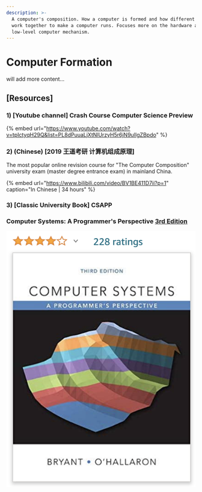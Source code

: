 ```yaml
---
description: >-
  A computer's composition. How a computer is formed and how different parts
  work together to make a computer runs. Focuses more on the hardware and
  low-level computer mechanism.
---
```


# Computer Formation

will add more content...

## \[Resources\]

### 1\)  \[Youtube channel\] Crash Course Computer Science Preview

{% embed url="https://www.youtube.com/watch?v=tpIctyqH29Q&list=PL8dPuuaLjXtNlUrzyH5r6jN9ulIgZBpdo" %}





### 2\) \(Chinese\) \[2019 王道考研 计算机组成原理\]

The most popular online revision course for "The Computer Composition" university exam \(master degree entrance exam\) in mainland China.

{% embed url="https://www.bilibili.com/video/BV1BE411D7ii?p=1" caption="In Chinese \| 34 hours" %}





### 3\) \[Classic University Book\] CSAPP

### Computer Systems: A Programmer's Perspective [3rd Edition](https://amzn.to/2GShCxg)

![I personally haven&apos;t read this yet](../../.gitbook/assets/screenshot-2020-11-12-at-12.50.02-pm.png)




